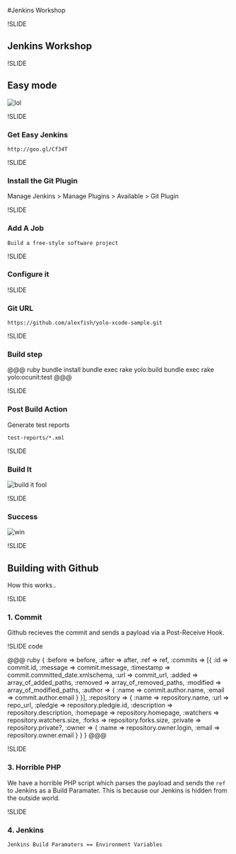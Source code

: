 #Jenkins Workshop

!SLIDE

## Jenkins Workshop

!SLIDE

## Easy mode

![lol](http://i1.kym-cdn.com/photos/images/newsfeed/000/413/041/81e.jpg)

!SLIDE

### Get Easy Jenkins

	http://goo.gl/Cf34T
    
!SLIDE

### Install the Git Plugin

Manage Jenkins > Manage Plugins > Available > Git Plugin

!SLIDE

### Add A Job

    Build a free-style software project

!SLIDE

### Configure it

!SLIDE

### Git URL

    https://github.com/alexfish/yolo-xcode-sample.git

!SLIDE

### Build step

@@@ ruby
	bundle install
	bundle exec rake yolo:build
	bundle exec rake yolo:ocunit:test
@@@

!SLIDE

### Post Build Action

Generate test reports

    test-reports/*.xml
    
!SLIDE

### Build It

![build it fool](https://issues.jenkins-ci.org/secure/attachment/23210/context-menu-build-now.PNG)

!SLIDE

### Success

![win](http://weknowmemes.com/wp-content/uploads/2012/02/full-of-win.jpg)

!SLIDE

##  Building with Github

How this works..

!SLIDE

### 1. Commit

Github recieves the commit and sends a payload via a Post-Receive Hook. 

!SLIDE code

@@@ ruby
	{
	  :before     => before,
	  :after      => after,
	  :ref        => ref,
	  :commits    => [{
	    :id        => commit.id,
	    :message   => commit.message,
	    :timestamp => commit.committed_date.xmlschema,
	    :url       => commit_url,
	    :added     => array_of_added_paths,
	    :removed   => array_of_removed_paths,
	    :modified  => array_of_modified_paths,
	    :author    => {
	      :name  => commit.author.name,
	      :email => commit.author.email
	    }
	  }],
	  :repository => {
	    :name        => repository.name,
	    :url         => repo_url,
	    :pledgie     => repository.pledgie.id,
	    :description => repository.description,
	    :homepage    => repository.homepage,
	    :watchers    => repository.watchers.size,
	    :forks       => repository.forks.size,
	    :private     => repository.private?,
	    :owner => {
	      :name  => repository.owner.login,
	      :email => repository.owner.email
	    }
	  }
	}
@@@

!SLIDE

### 3. Horrible PHP

We have a horrible PHP script which parses the payload and sends the `ref` to Jenkins as a Build Paramater. This is because our Jenkins is hidden from the outside world.

!SLIDE

### 4. Jenkins

	Jenkins Build Paramaters == Environment Variables
